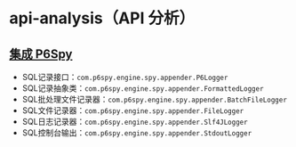 # api-analysis（API 分析）

## [集成 P6Spy](https://p6spy.readthedocs.io/en/latest/integration.html)

- SQL记录接口：`com.p6spy.engine.spy.appender.P6Logger`
- SQL记录抽象类：`com.p6spy.engine.spy.appender.FormattedLogger`
- SQL批处理文件记录器：`com.p6spy.engine.spy.appender.BatchFileLogger`
- SQL文件记录器：`com.p6spy.engine.spy.appender.FileLogger `
- SQL日志记录器：`com.p6spy.engine.spy.appender.Slf4JLogger`
- SQL控制台输出：`com.p6spy.engine.spy.appender.StdoutLogger`

